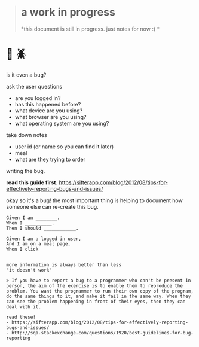 > # a work in progress
> *this document is still in progress. just notes for now :) *

# :bug: :beetle: 

is it even a bug?

ask the user questions
- are you logged in?
- has this happened before?
- what device are you using?
- what browser are you using?
- what operating system are you using?


take down notes
- user id (or name so you can find it later)
- meal 
- what are they trying to order

writing the bug.

**read this guide first**. https://sifterapp.com/blog/2012/08/tips-for-effectively-reporting-bugs-and-issues/

okay so it's a bug! the most important thing is helping to document how someone else can re-create this bug.

```
Given I am ________. 
When I __________.
Then I should ____________.
```

```
Given I am a logged in user,
And I am on a meal page,
When I click 


more information is always better than less
"it doesn't work"

> If you have to report a bug to a programmer who can't be present in person, the aim of the exercise is to enable them to reproduce the problem. You want the programmer to run their own copy of the program, do the same things to it, and make it fail in the same way. When they can see the problem happening in front of their eyes, then they can deal with it.

read these!
- https://sifterapp.com/blog/2012/08/tips-for-effectively-reporting-bugs-and-issues/
- http://sqa.stackexchange.com/questions/1920/best-guidelines-for-bug-reporting
